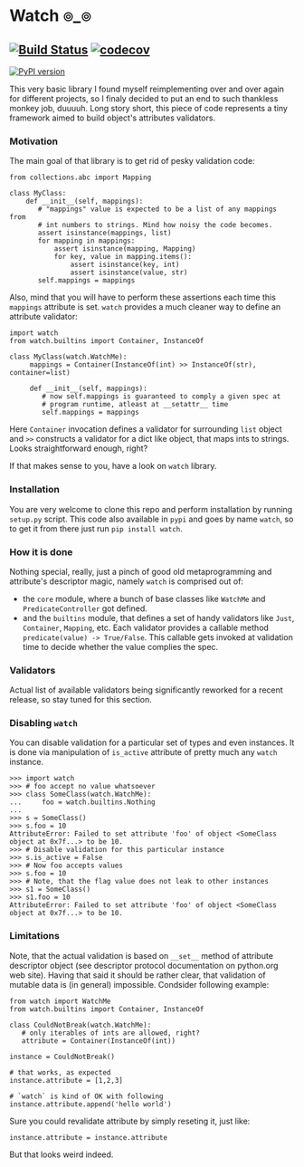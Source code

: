 # Watch ๏_๏
[![Build Status](https://api.travis-ci.org/magniff/watch.svg?branch=master)](https://travis-ci.org/magniff/watch)
[![codecov](https://codecov.io/gh/magniff/watch/branch/master/graph/badge.svg)](https://codecov.io/gh/magniff/watch)
----
[![PyPI version](https://badge.fury.io/py/watch.png)](https://badge.fury.io/py/watch)

This very basic library I found myself reimplementing over and over again for different projects, so I finaly decided to put an end to such thankless monkey job, duuuuh. Long story short, this piece of code represents a tiny framework aimed to build object's attributes validators.

### Motivation
The main goal of that library is to get rid of pesky validation code:
```python3
from collections.abc import Mapping

class MyClass:
    def __init__(self, mappings):
       # "mappings" value is expected to be a list of any mappings from
       # int numbers to strings. Mind how noisy the code becomes.
       assert isinstance(mappings, list)
       for mapping in mappings:
           assert isinstance(mapping, Mapping)
           for key, value in mapping.items():
               assert isinstance(key, int)
               assert isinstance(value, str)
       self.mappings = mappings
```
Also, mind that you will have to perform these assertions each time this `mappings` attribute is set.
`watch` provides a much cleaner way to define an attribute validator:
```python3
import watch
from watch.builtins import Container, InstanceOf

class MyClass(watch.WatchMe):
     mappings = Container(InstanceOf(int) >> InstanceOf(str), container=list)

     def __init__(self, mappings):
        # now self.mappings is guaranteed to comply a given spec at
        # program runtime, atleast at __setattr__ time
        self.mappings = mappings
```
Here `Container` invocation defines a validator for surrounding `list` object and `>>` constructs a validator for a dict like object, that maps ints to strings. Looks straightforward enough, right?

If that makes sense to you, have a look on `watch` library.

### Installation
You are very welcome to clone this repo and perform installation by running `setup.py` script. This code also available in `pypi` and goes by name `watch`, so to get it from there just run `pip install watch`.

### How it is done
Nothing special, really, just a pinch of good old metaprogramming and attribute's descriptor magic, namely `watch` is comprised out of:
- the `core` module, where a bunch of base classes like `WatchMe` and `PredicateController` got defined.
- and the `builtins` module, that defines a set of handy validators like `Just`, `Container`, `Mapping`, etc.
Each validator provides a callable method `predicate(value) -> True/False`. This callable gets invoked at validation time to decide whether the value complies the spec.

### Validators
Actual list of available validators being significantly reworked for a recent release, so stay tuned for this section. 

### Disabling `watch`
You can disable validation for a particular set of types and even instances. It is done via manipulation of `is_active` attribute of pretty much any `watch` instance.
```python3
>>> import watch
>>> # foo accept no value whatsoever
>>> class SomeClass(watch.WatchMe):
...     foo = watch.builtins.Nothing
... 
>>> s = SomeClass()
>>> s.foo = 10
AttributeError: Failed to set attribute 'foo' of object <SomeClass object at 0x7f...> to be 10.
>>> # Disable validation for this particular instance
>>> s.is_active = False
>>> # Now foo accepts values
>>> s.foo = 10
>>> # Note, that the flag value does not leak to other instances
>>> s1 = SomeClass()
>>> s1.foo = 10
AttributeError: Failed to set attribute 'foo' of object <SomeClass object at 0x7f...> to be 10.
```

### Limitations
Note, that the actual validation is based on `__set__` method of attribute descriptor object (see descriptor protocol documentation on python.org web site). Having that said it should be rather clear, that validation of mutable data is (in general) impossible. Condsider following example:
```python3
from watch import WatchMe
from watch.builtins import Container, InstanceOf

class CouldNotBreak(watch.WatchMe):
   # only iterables of ints are allowed, right?
   attribute = Container(InstanceOf(int))

instance = CouldNotBreak()

# that works, as expected
instance.attribute = [1,2,3]

# `watch` is kind of OK with following
instance.attribute.append('hello world')
```
Sure you could revalidate attribute by simply reseting it, just like:
```python3
instance.attribute = instance.attribute
```
But that looks weird indeed.

